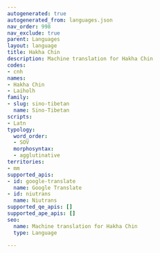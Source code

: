 ```yaml
---
autogenerated: true
autogenerated_from: languages.json
nav_order: 998
nav_exclude: true
parent: Languages
layout: language
title: Hakha Chin
description: Machine translation for Hakha Chin
codes:
- cnh
names:
- Hakha Chin
- Laiholh
family:
- slug: sino-tibetan
  name: Sino-Tibetan
scripts:
- Latn
typology:
  word_order:
  - SOV
  morphosyntax:
  - agglutinative
territories:
- mm
supported_apis:
- id: google-translate
  name: Google Translate
- id: niutrans
  name: Niutrans
supported_qe_apis: []
supported_ape_apis: []
seo:
  name: Machine translation for Hakha Chin
  type: Language

---
```


